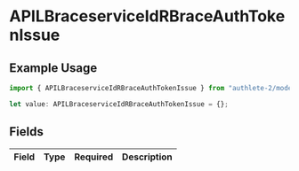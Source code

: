 # APILBraceserviceIdRBraceAuthTokenIssue

## Example Usage

```typescript
import { APILBraceserviceIdRBraceAuthTokenIssue } from "authlete-2/models";

let value: APILBraceserviceIdRBraceAuthTokenIssue = {};
```

## Fields

| Field       | Type        | Required    | Description |
| ----------- | ----------- | ----------- | ----------- |